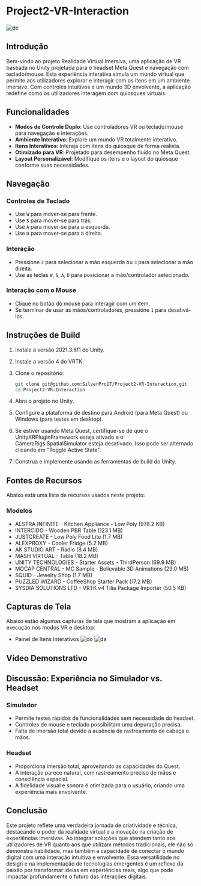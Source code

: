# Project2-VR-Interaction

![de](https://github.com/user-attachments/assets/47908044-4c76-4c75-a2fc-92b7b7f29ff1)

## Introdução

Bem-vindo ao projeto Realidade Virtual Imersiva, uma aplicação de VR baseada no Unity projetada para o headset Meta Quest e navegação com teclado/mouse. Esta experiência interativa simula um mundo virtual que permite aos utilizadores explorar e interagir com os itens em um ambiente imersivo. Com controles intuitivos e um mundo 3D envolvente, a aplicação redefine como os utilizadores interagem com quiosques virtuais.

## Funcionalidades

- **Modos de Controle Duplo**: Use controladores VR ou teclado/mouse para navegação e interações.
- **Ambiente Interativo**: Explore um mundo VR totalmente interativo.
- **Itens Interativos**: Interaja com itens do quiosque de forma realista.
- **Otimizado para VR**: Projetado para desempenho fluido no Meta Quest.
- **Layout Personalizável**: Modifique os itens e o layout do quiosque conforme suas necessidades.

## Navegação

### Controles de Teclado

- Use `W` para mover-se para frente.
- Use `S` para mover-se para trás.
- Use `A` para mover-se para a esquerda.
- Use `D` para mover-se para a direita.

### Interação

- Pressione `2` para selecionar a mão esquerda ou `3` para selecionar a mão direita.
- Use as teclas `W`, `S`, `A`, `D` para posicionar a mão/controlador selecionado.

### Interação com o Mouse

- Clique no botão do mouse para interagir com um item.
- Se terminar de usar as mãos/controladores, pressione `1` para desativá-los.

## Instruções de Build

1. Instale a versão 2021.3.6f1 do Unity.
2. Instale a versão 4 do VRTK.
3. Clone o repositório:

   ```bash
   git clone git@github.com:SilverPro17/Project2-VR-Interaction.git
   cd Project2-VR-Interaction
   
4. Abra o projeto no Unity.
5. Configure a plataforma de destino para Android (para Meta Quest) ou Windows (para testes em desktop).
6. Se estiver usando Meta Quest, certifique-se de que o UnityXRPluginFramework esteja ativado e o CameraRigs.SpatialSimulator esteja desativado. Isso pode ser alternado clicando em "Toggle Active State".
7. Construa e implemente usando as ferramentas de build do Unity.

## Fontes de Recursos
Abaixo está uma lista de recursos usados neste projeto:

### Modelos
- ALSTRA INFINITE - Kitchen Appliance - Low Poly (978.2 KB)
- INTERCIDO - Wooden PBR Table (123.1 MB)
- JUSTCREATE - Low Poly Food Lite (1.7 MB)
- ALEXPROXY - Cooler Fridge (5.2 MB)
- AK STUDIO ART - Radio (8.4 MB)
- MASH VIRTUAL - Table (18.2 MB)
- UNITY TECHNOLOGIES - Starter Assets - ThirdPerson (69.9 MB)
- MOCAP CENTRAL - MC Sample - Believable 3D Animations (23.0 MB)
- SQUID - Jewelry Shop (1.7 MB)
- PUZZLED WIZARD - CoffeeShop Starter Pack (17.2 MB)
- SYSDIA SOLUTIONS LTD - VRTK v4 Tilia Package Importer (50.5 KB)

## Capturas de Tela
Abaixo estão algumas capturas de tela que mostram a aplicação em execução nos modos VR e desktop:

- Painel de Itens Interativos
![do](https://github.com/user-attachments/assets/4ed50dca-eedd-4688-80e1-d990f76dd0dc)  ![da](https://github.com/user-attachments/assets/62d37c52-4c03-4a2b-9148-6f613cbc547d)

## Vídeo Demonstrativo



## Discussão: Experiência no Simulador vs. Headset
### Simulador
- Permite testes rápidos de funcionalidades sem necessidade do headset.
- Controles de mouse e teclado possibilitam uma depuração precisa.
- Falta de imersão total devido à ausência de rastreamento de cabeça e mãos.

### Headset
- Proporciona imersão total, aproveitando as capacidades do Quest.
- A interação parece natural, com rastreamento preciso de mãos e consciência espacial.
- A fidelidade visual e sonora é otimizada para o usuário, criando uma experiência mais envolvente.

## Conclusão
Este projeto reflete uma verdadeira jornada de criatividade e técnica, destacando o poder da realidade virtual e a inovação na criação de experiências imersivas. Ao integrar soluções que atendem tanto aos utilizadores de VR quanto aos que utilizam métodos tradicionais, ele não só demonstra habilidade, mas também a capacidade de conectar o mundo digital com uma interação intuitiva e envolvente. Essa versatilidade no design e na implementação de tecnologias emergentes é um reflexo da paixão por transformar ideias em experiências reais, algo que pode impactar profundamente o futuro das interações digitais.
